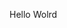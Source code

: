 Hello Wolrd
























































































































































































































































































































































































































































































































































































































































































































































































































































































































































































































































































































































































































































































































































































































































































































































































































































































































































































































































































































































































































































































































































































































































































































































































































































































































































































































































































































































































































































































































































































































































































































































































































































































































































































































































































































































































































































































































































































































































































































































































































































































































































































































































